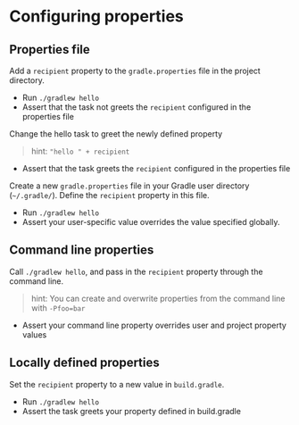 # Configuring properties

## Properties file

Add a `recipient` property to the `gradle.properties` file in the project directory.

- Run `./gradlew hello`
- Assert that the task not greets the `recipient` configured in the properties file

Change the hello task to greet the newly defined property
> hint: `"hello " + recipient`
>
- Assert that the task greets the `recipient` configured in the properties file

Create a new `gradle.properties` file in your Gradle user directory (`~/.gradle/`). Define the `recipient` property in this file.

- Run `./gradlew hello`
- Assert your user-specific value overrides the value specified globally.

## Command line properties

Call `./gradlew hello`, and pass in the `recipient` property through the command line.

> hint: You can create and overwrite properties from the command line with `-Pfoo=bar`

- Assert your command line property overrides user and project property values

## Locally defined properties

Set the `recipient` property to a new value in `build.gradle`.

- Run `./gradlew hello`
- Assert the task greets your property defined in build.gradle

